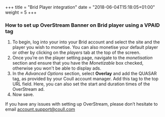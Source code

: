 +++
title = "Brid Player integration"
date = "2018-06-04T15:18:05+01:00"
weight = 5
+++

### How to set up OverStream Banner on Brid player using a VPAID tag

1. To begin, log into your into your Brid account and select the site and the player you wish to monetise.
You can also monetise your default player or other by clicking on the *players* tab at the
top of the screen.
2. ​Once you’re on the player setting page, navigate to the *monetisation* section and ensure that
you have the *Monetizable* box checked, otherwise you won't be able to display ads.
3. ​In the *Advanced Options* section, select **Overlay** and add the QUASAR tag, as provided by
your Coull account manager. Add this tag to the top URL field.
Here, you can also set the start and duration times of the OverStream ad.
4. ​Now save.

If you have any issues with setting up OverStream, please don’t hesitate to email [account.support@coull.com](mailto:account.support@coull.com)
